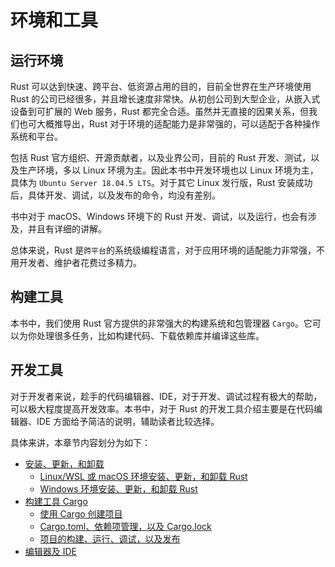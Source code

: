 # 环境和工具

## 运行环境

Rust 可以达到快速、跨平台、低资源占用的目的，目前全世界在生产环境使用 Rust 的公司已经很多，并且增长速度非常快。从初创公司到大型企业，从嵌入式设备到可扩展的 Web 服务，Rust 都完全合适。虽然并无直接的因果关系，但我们也可大概推导出，Rust 对于环境的适配能力是非常强的，可以适配于各种操作系统和平台。

包括 Rust 官方组织、开源贡献者，以及业界公司，目前的 Rust 开发、测试，以及生产环境，多以 Linux 环境为主。因此本书中开发环境也以 Linux 环境为主，具体为 `Ubuntu Server 18.04.5 LTS`。对于其它 Linux 发行版，Rust 安装成功后，具体开发、调试，以及发布的命令，均没有差别。

书中对于 macOS、Windows 环境下的 Rust 开发、调试，以及运行，也会有涉及，并且有详细的讲解。

总体来说，Rust 是`跨平台`的系统级编程语言，对于应用环境的适配能力非常强，不用开发者、维护者花费过多精力。

## 构建工具

本书中，我们使用 Rust 官方提供的非常强大的构建系统和包管理器 `Cargo`。它可以为你处理很多任务，比如构建代码、下载依赖库并编译这些库。

## 开发工具

对于开发者来说，趁手的代码编辑器、IDE，对于开发、调试过程有极大的帮助，可以极大程度提高开发效率。本书中，对于 Rust 的开发工具介绍主要是在代码编辑器、IDE 方面给予简洁的说明，辅助读者比较选择。

具体来讲，本章节内容划分为如下：

- [安装、更新，和卸载](env-tools/installation.md)
  - [Linux/WSL 或 macOS 环境安装、更新，和卸载 Rust](env-tools/env/linux-wsl-macos.md)
  - [Windows 环境安装、更新，和卸载 Rust](env-tools/env/windows.md)
- [构建工具 Cargo](env-tools/cargo.md)
  - [使用 Cargo 创建项目](env-tools/cargo/new-project.md)
  - [Cargo.toml、依赖项管理，以及 Cargo.lock](env-tools/cargo/cargo-toml-dependencies-cargo-lock.md)
  - [项目的构建、运行、调试，以及发布](env-tools/cargo/build-run-debug-release.md)
- [编辑器及 IDE](env-tools/editor-ide.md)
